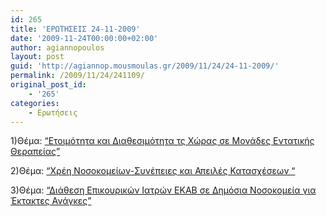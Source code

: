 ```yaml
---
id: 265
title: 'ΕΡΩΤΗΣΕΙΣ 24-11-2009'
date: '2009-11-24T00:00:00+02:00'
author: agiannopoulos
layout: post
guid: 'http://agiannop.mousmoulas.gr/2009/11/24/24-11-2009/'
permalink: /2009/11/24/241109/
original_post_id:
    - '265'
categories:
    - Ερωτήσεις
---
```


1)Θέμα: [“Ετοιμότητα και Διαθεσιμότητα τς Χώρας σε Μονάδες Εντατικής Θεραπείας”](http://localhost:8000/wp-content/uploads/2009/11/meth2.pdf)

2)Θέμα: [“Χρέη Νοσοκομείων-Συνέπειες και Απειλές Κατασχέσεων “](http://localhost:8000/wp-content/uploads/2009/11/xreinosokomeion2.pdf)

3)Θέμα: [“Διάθεση Επικουρικών Ιατρών ΕΚΑΒ σε Δημόσια Νοσοκομεία για Έκτακτες Ανάγκες”](http://localhost:8000/wp-content/uploads/2009/11/epikourikous2.pdf)